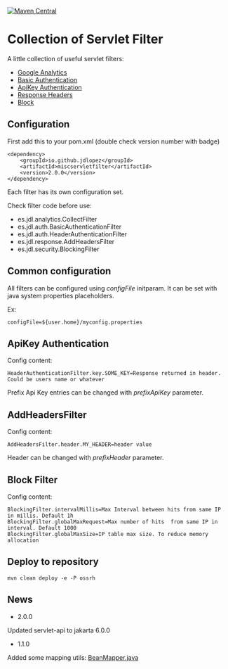 [![Maven Central](https://maven-badges.herokuapp.com/maven-central/io.github.jdlopez/miscservletfilter/badge.svg)](https://maven-badges.herokuapp.com/maven-central/io.github.jdlopez/miscservletfilter)

# Collection of Servlet Filter

A little collection of useful servlet filters:

* [Google Analytics](analytics.md)
* [Basic Authentication](auth.md)
* [ApiKey Authentication](#apikey-authentication)
* [Response Headers](#addheadersfilter)
* [Block](#block-filter)

## Configuration

First add this to your pom.xml (double check version number with badge)

    <dependency>
        <groupId>io.github.jdlopez</groupId>
        <artifactId>miscservletfilter</artifactId>
        <version>2.0.0</version>
    </dependency>
    
Each filter has its own configuration set. 

Check filter code before use:
* es.jdl.analytics.CollectFilter
* es.jdl.auth.BasicAuthenticationFilter
* es.jdl.auth.HeaderAuthenticationFilter
* es.jdl.response.AddHeadersFilter
* es.jdl.security.BlockingFilter

## Common configuration

All filters can be configured using *configFile* initparam. It can be set with java system properties placeholders.

Ex:

    configFile=${user.home}/myconfig.properties

## ApiKey Authentication

Config content:

    HeaderAuthenticationFilter.key.SOME_KEY=Response returned in header. Could be users name or whatever

Prefix Api Key entries can be changed with _prefixApiKey_ parameter.

## AddHeadersFilter

Config content:

    AddHeadersFilter.header.MY_HEADER=header value

Header can be changed with _prefixHeader_ parameter.

## Block Filter

Config content:

    BlockingFilter.intervalMillis=Max Interval between hits from same IP in millis. Default 1h 
    BlockingFilter.globalMaxRequest=Max number of hits  from same IP in interval. Default 1000
    BlockingFilter.globalMaxSize=IP table max size. To reduce memory allocation

## Deploy to repository

    mvn clean deploy -e -P ossrh 

## News

* 2.0.0

Updated servlet-api to jakarta 6.0.0

* 1.1.0
 
Added some mapping utils: [BeanMapper.java](src/main/java/es/jdl/utils/BeanMapper.java)